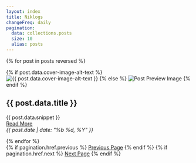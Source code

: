 ```yaml
---
layout: index
title: Niklogs
changeFreq: daily
pagination:
  data: collections.posts
  size: 10
  alias: posts
---
```

{% for post in posts reversed %}
  <div class="post" onclick="window.location.href = '.{{ post.url }}'">
  {% if post.data.cover-image-alt-text %}
  		<img src="{{ post.data.cover-image | url }}" alt="{{ post.data.cover-image-alt-text }}">
  {% else %}
    <img loading="lazy" src="{{ post.data.cover-image | url }}" alt="Post Preview Image">
  {% endif %}
  	<div class="content">	
  		<h2>{{ post.data.title }}</h2>
  		<p>
  			{{ post.data.snippet }} <br />
  			<a href=".{{ post.url }}">Read More</a>
  			<br />
  			<em class="post-date">{{ post.date | date: "%b %d, %Y" }}</em>
  		</p>
  	</div>
  </div>
{% endfor %}

<div class="pagination">
  {% if pagination.href.previous %}
    <a href="{{pagination.href.previous}}">Previous Page</a>
  {% endif %}
  {% if pagination.href.next %}
    <a href="{{pagination.href.next}}">Next Page</a>
  {% endif %}
</div>
